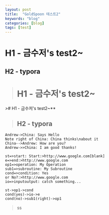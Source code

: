 ```yaml
---
layout: post
title:  "GoldSpoon 테스트2"
keywords: "blog"
categories: [blog]
tags: [test]
---
```


# H1 - 금수저's test2~

## H2 - typora

># H1 - 금수저's test2~

*>*# H1 - 금수저's test2~**

>## H2 - typora


```sequence
Andrew->China: Says Hello
Note right of China: China thinks\nabout it
China-->Andrew: How are you?
Andrew->>China: I am good thanks!
```


```flow
st=>start: Start:>http://www.google.com[blank]
e=>end:>http://www.google.com
op1=>operation: My Operation
sub1=>subroutine: My Subroutine
cond=>condition: Yes
or No?:>http://www.google.com
io=>inputoutput: catch something...

st->op1->cond
cond(yes)->io->e
cond(no)->sub1(right)->op1
```

> ss
